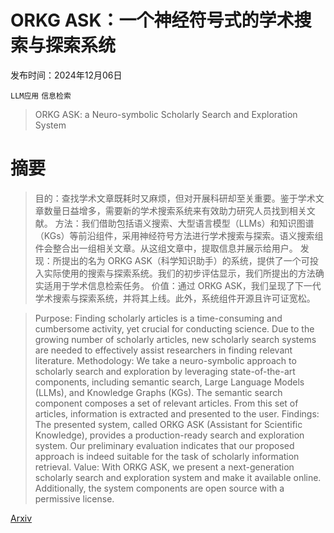 # ORKG ASK：一个神经符号式的学术搜索与探索系统

发布时间：2024年12月06日

`LLM应用` `信息检索`

> ORKG ASK: a Neuro-symbolic Scholarly Search and Exploration System

# 摘要

> 目的：查找学术文章既耗时又麻烦，但对开展科研却至关重要。鉴于学术文章数量日益增多，需要新的学术搜索系统来有效助力研究人员找到相关文献。
  方法：我们借助包括语义搜索、大型语言模型（LLMs）和知识图谱（KGs）等前沿组件，采用神经符号方法进行学术搜索与探索。语义搜索组件会整合出一组相关文章。从这组文章中，提取信息并展示给用户。
  发现：所提出的名为 ORKG ASK（科学知识助手）的系统，提供了一个可投入实际使用的搜索与探索系统。我们的初步评估显示，我们所提出的方法确实适用于学术信息检索任务。
  价值：通过 ORKG ASK，我们呈现了下一代学术搜索与探索系统，并将其上线。此外，系统组件开源且许可证宽松。

> Purpose: Finding scholarly articles is a time-consuming and cumbersome activity, yet crucial for conducting science. Due to the growing number of scholarly articles, new scholarly search systems are needed to effectively assist researchers in finding relevant literature.
  Methodology: We take a neuro-symbolic approach to scholarly search and exploration by leveraging state-of-the-art components, including semantic search, Large Language Models (LLMs), and Knowledge Graphs (KGs). The semantic search component composes a set of relevant articles. From this set of articles, information is extracted and presented to the user.
  Findings: The presented system, called ORKG ASK (Assistant for Scientific Knowledge), provides a production-ready search and exploration system. Our preliminary evaluation indicates that our proposed approach is indeed suitable for the task of scholarly information retrieval.
  Value: With ORKG ASK, we present a next-generation scholarly search and exploration system and make it available online. Additionally, the system components are open source with a permissive license.

[Arxiv](https://arxiv.org/abs/2412.04977)